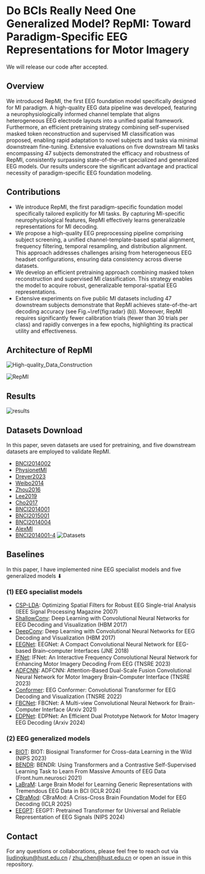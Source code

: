 # Do BCIs Really Need One Generalized Model? RepMI: Toward Paradigm-Specific EEG Representations for Motor Imagery
We will release our code after accepted.

## Overview
We introduced RepMI, the first EEG foundation model specifically designed for MI paradigm. A high-quality EEG data pipeline was developed, featuring a neurophysiologically informed channel template that aligns heterogeneous EEG electrode layouts into a unified spatial framework. Furthermore, an efficient pretraining strategy combining self-supervised masked token reconstruction and supervised MI classification was proposed, enabling rapid adaptation to novel subjects and tasks via minimal downstream fine-tuning. Extensive evaluations on five downstream MI tasks encompassing 47 subjects demonstrated the efficacy and robustness of RepMI, consistently surpassing state-of-the-art specialized and generalized EEG models. Our results underscore the significant advantage and practical necessity of paradigm-specific EEG foundation modeling. 
## Contributions
- We introduce RepMI, the first paradigm-specific foundation model specifically tailored explicitly for MI tasks. By capturing MI-specific neurophysiological features, RepMI effectively learns generalizable representations for MI decoding.
- We propose a high-quality EEG preprocessing pipeline comprising subject screening, a unified channel-template-based spatial alignment, frequency filtering, temporal resampling, and distribution alignment. This approach addresses challenges arising from heterogeneous EEG headset configurations, ensuring data consistency across diverse datasets.
- We develop an efficient pretraining approach combining masked token reconstruction and supervised MI classification. This strategy enables the model to acquire robust, generalizable temporal-spatial EEG representations.
-  Extensive experiments on five public MI datasets including 47 downstream subjects demonstrate that RepMI achieves state-of-the-art decoding accuracy (see Fig.~\ref{fig:radar} (b)). Moreover, RepMI requires significantly fewer calibration trials (fewer than 30 trials per class) and rapidly converges in a few epochs, highlighting its practical utility and effectiveness.
## Architecture of RepMI
![High-quality_Data_Construction](https://github.com/staraink/RepMI/blob/main/High-quality_Data_Construction.jpg)

![RepMI](https://github.com/staraink/RepMI/blob/main/RepMI.jpg)

## Results

![results](https://github.com/staraink/RepMI/blob/main/results.jpg)

## Datasets Download

In this paper, seven datasets are used for pretraining, and five downstream datasets are employed to validate RepMI.

* [BNCI2014002](https://moabb.neurotechx.com/docs/generated/moabb.datasets.BNCI2014_002.html#moabb.datasets.BNCI2014_002)
* [PhysionetMI](https://moabb.neurotechx.com/docs/generated/moabb.datasets.PhysionetMI.html#moabb.datasets.PhysionetMI)
* [Dreyer2023](https://moabb.neurotechx.com/docs/generated/moabb.datasets.Dreyer2023.html#moabb.datasets.Dreyer2023)
* [Weibo2014](https://moabb.neurotechx.com/docs/generated/moabb.datasets.Weibo2014.html#moabb.datasets.Weibo2014)
* [Zhou2016](https://moabb.neurotechx.com/docs/generated/moabb.datasets.Zhou2016.html#moabb.datasets.Zhou2016)
* [Lee2019](https://moabb.neurotechx.com/docs/generated/moabb.datasets.Lee2019_MI.html#moabb.datasets.Lee2019_MI)
* [Cho2017](https://moabb.neurotechx.com/docs/generated/moabb.datasets.Cho2017.html#moabb.datasets.Cho2017)
* [BNCI2014001](https://moabb.neurotechx.com/docs/generated/moabb.datasets.BNCI2014_001.html#moabb.datasets.BNCI2014_001)
* [BNCI2015001](https://moabb.neurotechx.com/docs/generated/moabb.datasets.BNCI2015_001.html#moabb.datasets.BNCI2015_001)
* [BNCI2014004](https://moabb.neurotechx.com/docs/generated/moabb.datasets.BNCI2014_004.html#moabb.datasets.BNCI2014_004)
* [AlexMI](https://moabb.neurotechx.com/docs/generated/moabb.datasets.AlexMI.html#moabb.datasets.AlexMI)
* [BNCI2014001-4](https://moabb.neurotechx.com/docs/generated/moabb.datasets.BNCI2014_001.html#moabb.datasets.BNCI2014_001)
![Datasets](https://github.com/staraink/RepMI/blob/main/Datasets.jpg)
## Baselines
In this paper, I have implemented nine EEG specialist models and five generalized models ⬇

### (1) EEG specialist models
* [CSP-LDA](https://ieeexplore.ieee.org/abstract/document/4408441): Optimizing Spatial Filters for Robust EEG Single-trial Analysis (IEEE Signal Processing Magazine 2007)
* [ShallowConv](https://onlinelibrary.wiley.com/doi/full/10.1002/hbm.23730): Deep Learning with Convolutional Neural Networks for EEG Decoding and Visualization (HBM 2017)
* [DeepConv](https://onlinelibrary.wiley.com/doi/full/10.1002/hbm.23730): Deep Learning with Convolutional Neural Networks for EEG Decoding and Visualization (HBM 2017)
* [EEGNet]([http://proceedings.mlr.press/v70/long17a.html](https://iopscience.iop.org/article/10.1088/1741-2552/aace8c/meta?casa_token=gbHBznN-MjgAAAAA:umQc5RN4DQ_zFDAhU5yIF4lR3D1gs5ZCv0nbdtqnL-skW7K8EphRQLuRV-L-q2pFNMB3NnahCP8uXKPvwdXvPjFdcqGR)): EEGNet: A Compact Convolutional Neural Network for EEG-based Brain–computer Interfaces (JNE 2018)
* [IFNet](https://ieeexplore.ieee.org/abstract/document/10070810): IFNet: An Interactive Frequency Convolutional Neural Network for Enhancing Motor Imagery Decoding From EEG (TNSRE 2023)
* [ADFCNN](https://ieeexplore.ieee.org/abstract/document/10356088): ADFCNN: Attention-Based Dual-Scale Fusion Convolutional Neural Network for Motor Imagery Brain–Computer Interface (TNSRE 2023)
* [Conformer](https://ieeexplore.ieee.org/abstract/document/9991178): EEG Conformer: Convolutional Transformer for EEG Decoding and Visualization (TNSRE 2022)
* [FBCNet](https://arxiv.org/abs/2104.01233): FBCNet: A Multi-view Convolutional Neural Network for Brain-Computer Interface (Arxiv 2021)
* [EDPNet](https://scholar.google.cz/scholar?hl=zh-CN&as_sdt=0%2C5&q=EDPNet%3A+An+Efficient+Dual+Prototype+Network+for+Motor+Imagery+EEG+Decoding&btnG=): EDPNet: An Efficient Dual Prototype Network for Motor Imagery EEG Decoding (Arxiv 2024)

### (2) EEG generalized models
* [BIOT](https://proceedings.neurips.cc/paper_files/paper/2023/hash/f6b30f3e2dd9cb53bbf2024402d02295-Abstract-Conference.html): BIOT: Biosignal Transformer for Cross-data Learning in the Wild (NIPS 2023)
* [BENDR](https://www.frontiersin.org/journals/human-neuroscience/articles/10.3389/fnhum.2021.653659/full): BENDR: Using Transformers and a Contrastive Self-Supervised Learning Task to Learn From Massive Amounts of EEG Data (Front.hum.neurosci 2021)
* [LaBraM](https://openreview.net/forum?id=QzTpTRVtrP): Large Brain Model for Learning Generic Representations with Tremendous EEG Data in BCI (ICLR 2024)
* [CBraMod](https://openreview.net/forum?id=NPNUHgHF2w): CBraMod: A Criss-Cross Brain Foundation Model for EEG Decoding (ICLR 2025)
* [EEGPT](https://proceedings.neurips.cc/paper_files/paper/2024/hash/4540d267eeec4e5dbd9dae9448f0b739-Abstract-Conference.html): EEGPT: Pretrained Transformer for Universal and Reliable Representation of EEG Signals (NIPS 2024)


## Contact
For any questions or collaborations, please feel free to reach out via liudingkun@hust.edu.cn / zhu_chen@hust.edu.cn or open an issue in this repository.

